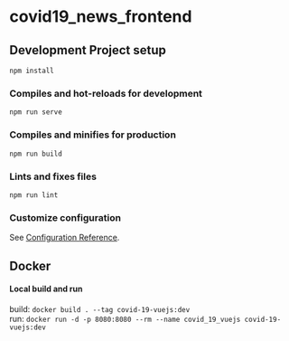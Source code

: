 # covid19_news_frontend

## Development Project setup
```
npm install
```

### Compiles and hot-reloads for development
```
npm run serve
```

### Compiles and minifies for production
```
npm run build
```

### Lints and fixes files
```
npm run lint
```

### Customize configuration
See [Configuration Reference](https://cli.vuejs.org/config/).

## Docker
#### Local build and run
build: `docker build . --tag covid-19-vuejs:dev`  
run: `docker run -d -p 8080:8080 --rm --name covid_19_vuejs covid-19-vuejs:dev`
